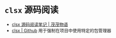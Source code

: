 # `clsx` 源码阅读

- [clsx 源码阅读笔记 | 茂茂物语](https://notes.fe-mm.com/analysis/utils/clsx)
- [clsx | Github](https://github.com/lukeed/clsx) 用于强制在项目中使用特定的包管理器
